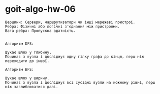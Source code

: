 # goit-algo-hw-06

    Вершини: Сервери, маршрутизатори чи інші мережеві пристрої. 
    Ребра: Фізичні або логічні з'єднання між пристроями. 
    Вага ребра: Пропускна здатність. 


    Алгоритм DFS: 

    Шукає шлях у глибину. 
    Починає з вузла і досліджує одну гілку графа до кінця, перш ніж переходити до іншої.

    Алгоритм BFS: 

    Шукає шлях у ширину. 
    Починає з вузла і досліджує всі сусідні вузли на кожному рівні, перш ніж заглиблюватися далі.
